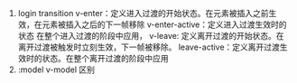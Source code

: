1. login transition 
  v-enter：定义进入过渡的开始状态。在元素被插入之前生效，在元素被插入之后的下一帧移除
  v-enter-active：定义进入过渡生效时的状态 在整个进入过渡的阶段中应用，
  v-leave: 定义离开过渡的开始状态。在离开过渡被触发时立刻生效，下一帧被移除。
  leave-active：定义离开过渡生效时的状态。在整个离开过渡的阶段中应用
2. :model v-model 区别